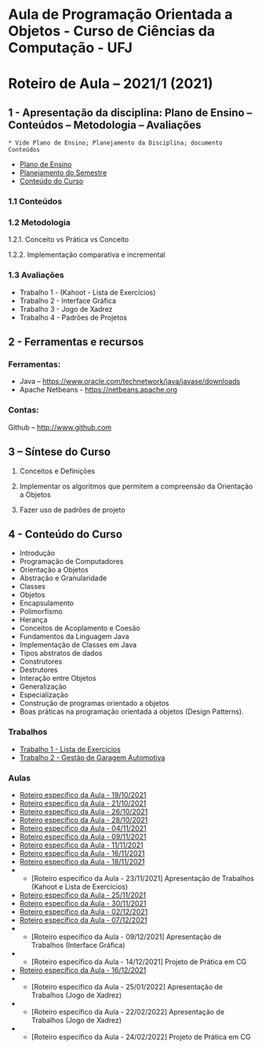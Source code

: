 # Aula de Programação Orientada a Objetos - Curso de Ciências da Computação - UFJ
# Roteiro de Aula – 2021/1 (2021)

## 1 - Apresentação da disciplina: Plano de Ensino – Conteúdos – Metodologia – Avaliações
	* Vide Plano de Ensino; Planejamento da Disciplina; documento Conteúdos
	

- [Plano de Ensino](Plano_Ensino_POO_Remoto_2021.pdf)
- [Planejamento do Semestre](https://github.com/marcoswagner-commits/aulapoo/blob/3a731910eb8819c400b0e96c213063f1fe79e94f/documentos/Planejamento%20do%20Semestre_Remoto_2021_POO.pdf)
- [Conteúdo do Curso](Conteudo_POO.pdf)

### 1.1 Conteúdos



### 1.2 Metodologia

1.2.1. Conceito vs Prática vs Conceito

1.2.2. Implementação comparativa e incremental

### 1.3 Avaliações
- Trabalho 1 - (Kahoot - Lista de Exercícios)
- Trabalho 2 - Interface Gráfica
- Trabalho 3 - Jogo de Xadrez
- Trabalho 4 - Padrões de Projetos 

## 2  - Ferramentas e recursos

### Ferramentas:
- Java – https://www.oracle.com/technetwork/java/javase/downloads 
- Apache Netbeans - https://netbeans.apache.org

### Contas:
Github – http://www.github.com 


## 3 – Síntese do Curso

1. Conceitos e Definições 

2. Implementar os algoritmos que permitem a compreensão da Orientação a Objetos

3. Fazer uso de padrões de projeto


## 4 - Conteúdo do Curso
- Introdução
- Programação de Computadores
- Orientação a Objetos
- Abstração e Granularidade
- Classes
- Objetos
- Encapsulamento
- Polimorfismo
- Herança
- Conceitos de Acoplamento e Coesão
- Fundamentos da Linguagem Java
- Implementação de Classes em Java
- Tipos abstratos de dados
- Construtores
- Destrutores
- Interação entre Objetos
- Generalização
- Especialização
- Construção de programas orientado a objetos
- Boas práticas na programação orientada a objetos (Design Patterns).



### Trabalhos
- [Trabalho 1 - Lista de Exercícios](https://github.com/marcoswagner-commits/aulapoo/blob/a8ed4bfc22f2aa54739e9a21d49b458f325a1986/documentos/Trabalho1%20-%20POO.pdf)
- [Trabalho 2 - Gestão de Garagem Automotiva](https://github.com/marcoswagner-commits/aulapoo/blob/30a9163834a1bdfb61da0f6a3ca3a945bea58445/documentos/Trabalho2%20-%20POO.pdf)



### Aulas
- [Roteiro específico da Aula - 19/10/2021](aula01.md)
- [Roteiro específico da Aula - 21/10/2021](aula02.md)
- [Roteiro específico da Aula - 26/10/2021](aula03.md)
- [Roteiro específico da Aula - 28/10/2021](aula04.md)
- [Roteiro específico da Aula - 04/11/2021](aula05.md)
- [Roteiro específico da Aula - 09/11/2021](aula06.md)
- [Roteiro específico da Aula - 11/11/2021](aula07.md)
- [Roteiro específico da Aula - 16/11/2021](aula08.md)
- [Roteiro específico da Aula - 18/11/2021](aula09.md)
- - [Roteiro específico da Aula - 23/11/2021] Apresentação de Trabalhos (Kahoot e Lista de Exercícios)
- [Roteiro específico da Aula - 25/11/2021](aula11.md)
- [Roteiro específico da Aula - 30/11/2021](aula12.md)
- [Roteiro específico da Aula - 02/12/2021](aula13.md)
- [Roteiro específico da Aula - 07/12/2021](aula14.md)
- - [Roteiro específico da Aula - 09/12/2021] Apresentação de Trabalhos (Interface Gráfica)
- - [Roteiro específico da Aula - 14/12/2021] Projeto de Prática em CG
- [Roteiro específico da Aula - 16/12/2021](aula17.md)
- - [Roteiro específico da Aula - 25/01/2022] Apresentação de Trabalhos (Jogo de Xadrez)
- - [Roteiro específico da Aula - 22/02/2022] Apresentação de Trabalhos (Jogo de Xadrez)
- - [Roteiro específico da Aula - 24/02/2022] Projeto de Prática em CG




